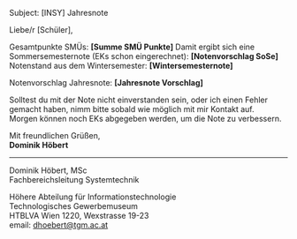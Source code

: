 Subject: [INSY] Jahresnote

Liebe/r [Schüler],

Gesamtpunkte SMÜs: **[Summe SMÜ Punkte]**
Damit ergibt sich eine Sommersemesternote (EKs schon eingerechnet): **[Notenvorschlag SoSe]**
Notenstand aus dem Wintersemester: **[Wintersemesternote]**

Notenvorschlag Jahresnote: **[Jahresnote Vorschlag]**

Solltest du mit der Note nicht einverstanden sein, oder ich einen Fehler gemacht haben, nimm bitte sobald wie möglich mit mir Kontakt auf.  
Morgen können noch EKs abgegeben werden, um die Note zu verbessern.

Mit freundlichen Grüßen,  
**Dominik Höbert**  

________________________________  
Dominik Höbert, MSc  
Fachbereichsleitung Systemtechnik  

Höhere Abteilung für Informationstechnologie  
Technologisches Gewerbemuseum  
HTBLVA Wien 1220, Wexstrasse 19-23  
email: dhoebert@tgm.ac.at  
